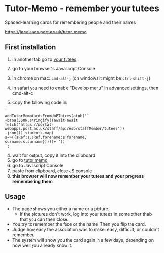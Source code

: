 # Tutor-Memo - remember your tutees

Spaced-learning cards for remembering people and their names

https://jacek.soc.port.ac.uk/tutor-memo

## First installation
1. in another tab go to [your tutees](https://portal-webapps.port.ac.uk/staff/myTuteesAction.do)
2. go to your browser's Javascript Console
 1. in chrome on mac: `cmd-alt-j` (on windows it might be `ctrl-shift-j`)
 2. in safari you need to enable "Develop menu" in advanced settings, then cmd-alt-c

3. copy the following code in:

  ```
  `
  addTutorMemoCardsFromUoPTutees(atob('`
  +btoa(JSON.stringify((await(await
  fetch('https://portal-webapps.port.ac.uk/staff/api/esb/staffMember/tutees'))
  .json()).students.map(
  s=>({sRef:s.sRef,forename:s.forename,
  surname:s.surname}))))+`'))
  `;
  ```


4. wait for output, copy it into the clipboard
5. go to [tutor memo](https://jacek.soc.port.ac.uk/tutor-memo)
6. go to Javascript Console
7. paste from clipboard, close JS console
8. **this browser will now remember your tutees and your progress remembering them**

## Usage
* The page shows you either a name or a picture.
  * If the pictures don't work, log into your tutees in some other thab that you can then close.
* You try to remember the face or the name. Then you flip the card.
* Judge how easy the association was to make: easy, difficult, or couldn't remember.
* The system will show you the card again in a few days, depending on how well you already know it.
